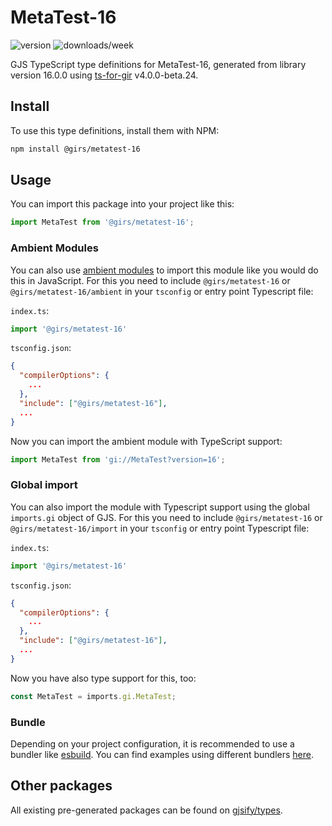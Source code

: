 
# MetaTest-16

![version](https://img.shields.io/npm/v/@girs/metatest-16)
![downloads/week](https://img.shields.io/npm/dw/@girs/metatest-16)


GJS TypeScript type definitions for MetaTest-16, generated from library version 16.0.0 using [ts-for-gir](https://github.com/gjsify/ts-for-gir) v4.0.0-beta.24.


## Install

To use this type definitions, install them with NPM:
```bash
npm install @girs/metatest-16
```

## Usage

You can import this package into your project like this:
```ts
import MetaTest from '@girs/metatest-16';
```

### Ambient Modules

You can also use [ambient modules](https://github.com/gjsify/ts-for-gir/tree/main/packages/cli#ambient-modules) to import this module like you would do this in JavaScript.
For this you need to include `@girs/metatest-16` or `@girs/metatest-16/ambient` in your `tsconfig` or entry point Typescript file:

`index.ts`:
```ts
import '@girs/metatest-16'
```

`tsconfig.json`:
```json
{
  "compilerOptions": {
    ...
  },
  "include": ["@girs/metatest-16"],
  ...
}
```

Now you can import the ambient module with TypeScript support: 

```ts
import MetaTest from 'gi://MetaTest?version=16';
```

### Global import

You can also import the module with Typescript support using the global `imports.gi` object of GJS.
For this you need to include `@girs/metatest-16` or `@girs/metatest-16/import` in your `tsconfig` or entry point Typescript file:

`index.ts`:
```ts
import '@girs/metatest-16'
```

`tsconfig.json`:
```json
{
  "compilerOptions": {
    ...
  },
  "include": ["@girs/metatest-16"],
  ...
}
```

Now you have also type support for this, too:

```ts
const MetaTest = imports.gi.MetaTest;
```

### Bundle

Depending on your project configuration, it is recommended to use a bundler like [esbuild](https://esbuild.github.io/). You can find examples using different bundlers [here](https://github.com/gjsify/ts-for-gir/tree/main/examples).

## Other packages

All existing pre-generated packages can be found on [gjsify/types](https://github.com/gjsify/types).

